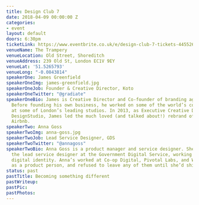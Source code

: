 ```yaml
---
title: Design Club 7
date: 2018-04-09 00:00:00 Z
categories:
- event
layout: default
doors: 6:30pm
ticketLink: https://www.eventbrite.co.uk/e/design-club-7-tickets-44552610056#tickets
venueName: The Trampery
venueLocation: Old Street, Shoreditch
venueAddress: 239 Old St, London EC1V 9EY
venueLat: '51.5265793'
venueLong: "-0.0843814"
speakerOne: James Greenfield
speakerOneImg: james-greenfield.jpg
speakerOneJob: Founder & Creative Director, Koto
speakerOneTwitter: "@gradiate"
speakerOneBio: James is Creative Director and Co-founder of branding agency Koto.
  Before founding his own business, he worked on some of the world’s coolest brands
  at some of London’s leading studios. In 2013, as Executive Creative Director at
  DesignStudio, James led the much loved (and talked about!) rebrand of tech giant
  Airbnb.
speakerTwo: Anna Goss
speakerTwoImg: anna-goss.jpg
speakerTwoJob: Lead Service Designer, GDS
speakerTwoTwitter: "@annagoss"
speakerTwoBio: Anna Goss is a product manager and service designer. She’s currently
  the lead service designer at the Government Digital Service, working on unpicking
  digital identity. Anna’s worked at Co-op Digital, Pivotal Labs, and With Associates
  as a product person, and refused to leave any of them until she’d shipped things.
status: past
pastTitle: Becoming something different
pastWriteup: 
pastPic: 
pastPhotos: 
---
```


